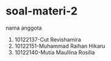 # soal-materi-2
nama anggota
1. 10122137-Cut Revishamira 
2. 10122151-Muhammad Raihan Hikaru 
3. 10122140-Mutia Maullina Rosilia
